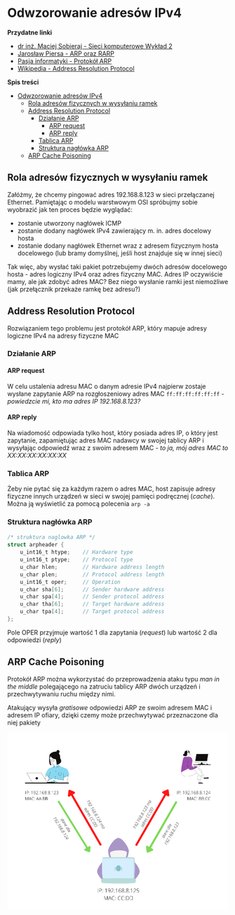# Odwzorowanie adresów IPv4

**Przydatne linki**
- [dr inż. Maciej Sobieraj - Sieci komputerowe Wykład 2](http://maciej.sobieraj.pracownik.put.poznan.pl/PWSZ/W02.pdf)
- [Jarosław Piersa - ARP oraz RARP](https://www-users.mat.umk.pl/~piersaj/www/contents/wss/arp.pdf)
- [Pasja informatyki - Protokół ARP](https://pasja-informatyki.pl/sieci-komputerowe/protokol-arp/)
- [Wikipedia - Address Resolution Protocol](https://en.wikipedia.org/wiki/Address_Resolution_Protocol)

**Spis treści**
- [Odwzorowanie adresów IPv4](#odwzorowanie-adresów-ipv4)
  - [Rola adresów fizycznych w wysyłaniu ramek](#rola-adresów-fizycznych-w-wysyłaniu-ramek)
  - [Address Resolution Protocol](#address-resolution-protocol)
    - [Działanie ARP](#działanie-arp)
      - [ARP request](#arp-request)
      - [ARP reply](#arp-reply)
    - [Tablica ARP](#tablica-arp)
    - [Struktura nagłówka ARP](#struktura-nagłówka-arp)
  - [ARP Cache Poisoning](#arp-cache-poisoning)

## Rola adresów fizycznych w wysyłaniu ramek

Załóżmy, że chcemy pingować adres 192.168.8.123 w sieci przełączanej Ethernet. Pamiętając o modelu warstwowym OSI spróbujmy sobie wyobrazić jak ten proces będzie wyglądać:

- zostanie utworzony nagłówek ICMP
- zostanie dodany nagłówek IPv4 zawierający m. in. adres docelowy hosta
- zostanie dodany nagłówek Ethernet wraz z adresem fizycznym hosta docelowego (lub bramy domyślnej, jeśli host znajduje się w innej sieci)

Tak więc, aby wysłać taki pakiet potrzebujemy dwóch adresów docelowego hosta - adres logiczny IPv4 oraz adres fizyczny MAC. Adres IP oczywiście mamy, ale jak zdobyć adres MAC? Bez niego wysłanie ramki jest niemożliwe (jak przełącznik przekaże ramkę bez adresu?)

## Address Resolution Protocol

Rozwiązaniem tego problemu jest protokół ARP, który mapuje adresy logiczne IPv4 na adresy fizyczne MAC

### Działanie ARP

#### ARP request

W celu ustalenia adresu MAC o danym adresie IPv4 najpierw zostaje wysłane zapytanie ARP na rozgłoszeniowy adres MAC `ff:ff:ff:ff:ff:ff` - *powiedzcie mi, kto ma adres IP 192.168.8.123?*

#### ARP reply

Na wiadomość odpowiada tylko host, który posiada adres IP, o który jest zapytanie, zapamiętując adres MAC nadawcy w swojej tablicy ARP i wysyłając odpowiedź wraz z swoim adresem MAC - *to ja, mój adres MAC to XX:XX:XX:XX:XX:XX*

### Tablica ARP

Żeby nie pytać się za każdym razem o adres MAC, host zapisuje adresy fizyczne innych urządzeń w sieci w swojej pamięci podręcznej (*cache*). Można ją wyświetlić za pomocą polecenia `arp -a`

### Struktura nagłówka ARP

```c
/* struktura naglowka ARP */
struct arpheader {
    u_int16_t htype;    // Hardware type
    u_int16_t ptype;    // Protocol type
    u_char hlen;        // Hardware address length
    u_char plen;        // Protocol address length 
    u_int16_t oper;     // Operation
    u_char sha[6];      // Sender hardware address
    u_char spa[4];      // Sender protocol address
    u_char tha[6];      // Target hardware address
    u_char tpa[4];      // Target protocol address
};
```

Pole OPER przyjmuje wartość 1 dla zapytania (*request*) lub wartość 2 dla odpowiedzi (*reply*)

## ARP Cache Poisoning

Protokół ARP można wykorzystać do przeprowadzenia ataku typu *man in the middle* polegającego na zatruciu tablicy ARP dwóch urządzeń i przechwytywaniu ruchu między nimi.

Atakujący wysyła *gratisowe* odpowiedzi ARP ze swoim adresem MAC i adresem IP ofiary, dzięki czemy może przechwytywać przeznaczone dla niej pakiety

![](arp_spoofing.png)